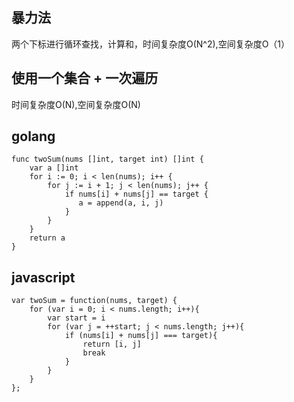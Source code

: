 

## 暴力法

两个下标进行循环查找，计算和，时间复杂度O(N^2),空间复杂度O（1）

## 使用一个集合 + 一次遍历

时间复杂度O(N),空间复杂度O(N)

## golang

```cgo
func twoSum(nums []int, target int) []int {
    var a []int
    for i := 0; i < len(nums); i++ {
        for j := i + 1; j < len(nums); j++ {
            if nums[i] + nums[j] == target {
               a = append(a, i, j)
            }
        }
	}
    return a
}
```

## javascript

```cgo
var twoSum = function(nums, target) {
    for (var i = 0; i < nums.length; i++){
        var start = i
        for (var j = ++start; j < nums.length; j++){
            if (nums[i] + nums[j] === target){
                return [i, j]
                break
            }
        }
    }
};
```
